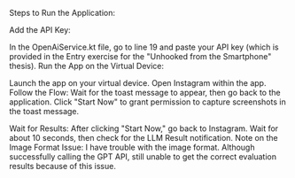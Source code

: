 Steps to Run the Application:

Add the API Key:

In the OpenAiService.kt file, go to line 19 and paste your API key (which is provided in the Entry exercise for the "Unhooked from the Smartphone" thesis).
Run the App on the Virtual Device:

Launch the app on your virtual device.
Open Instagram within the app.
Follow the Flow:
Wait for the toast message to appear, then go back to the application.
Click "Start Now" to grant permission to capture screenshots in the toast message.

Wait for Results:
After clicking "Start Now," go back to Instagram.
Wait for about 10 seconds, then check for the LLM Result notification.
Note on the Image Format Issue:
I have trouble with the image format. Although successfully calling the GPT API, still unable to get the correct evaluation results because of this issue. 
